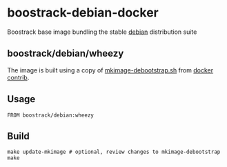 boostrack-debian-docker
=============

Boostrack base image bundling the stable [debian](https://www.debian.org) distribution suite


## boostrack/debian/wheezy

The image is built using a copy of [mkimage-debootstrap.sh](https://raw.githubusercontent.com/dotcloud/docker/master/contrib/mkimage-debootstrap.sh) from [docker contrib](https://github.com/dotcloud/docker/tree/master/contrib).

## Usage

```
FROM boostrack/debian:wheezy
```


## Build

```
make update-mkimage # optional, review changes to mkimage-debootstrap
make
```
